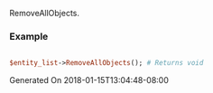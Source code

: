 RemoveAllObjects.
### Example

```perl

$entity_list->RemoveAllObjects(); # Returns void
```


Generated On 2018-01-15T13:04:48-08:00